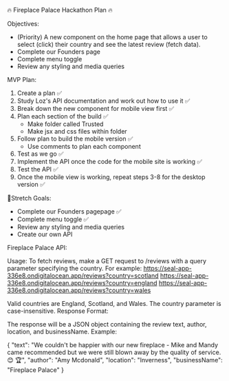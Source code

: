 🔥 Fireplace Palace Hackathon Plan 🔥

Objectives:

- (Priority) A new component on the home page that allows a user to select (click) their country and see the latest review (fetch data).
- Complete our Founders page
- Complete menu toggle
- Review any styling and media queries

MVP Plan:

1. Create a plan ✅
2. Study Loz's API documentation and work out how to use it ✅
3. Break down the new component for mobile view first ✅
4. Plan each section of the build ✅
   - Make folder called Trusted
   - Make jsx and css files within folder
5. Follow plan to build the mobile version ✅
    - Use comments to plan each component
6. Test as we go ✅
7. Implement the API once the code for the mobile site is working ✅
8. Test the API ✅
9. Once the mobile view is working, repeat steps 3-8 for the desktop version ✅

🚀Stretch Goals:

- Complete our Founders pagepage ✅
- Complete menu toggle ✅
- Review any styling and media queries
- Create our own API

Fireplace Palace API:

Usage:
To fetch reviews, make a GET request to /reviews with a query parameter specifying the country. For example:
https://seal-app-336e8.ondigitalocean.app/reviews?country=scotland
https://seal-app-336e8.ondigitalocean.app/reviews?country=england
https://seal-app-336e8.ondigitalocean.app/reviews?country=wales

Valid countries are England, Scotland, and Wales. The country parameter is case-insensitive.
Response Format:

The response will be a JSON object containing the review text, author, location, and businessName. Example:

{
"text": "We couldn't be happier with our new fireplace - Mike and Mandy came recommended but we were still blown away by the quality of service. 😊 🏆",
"author": "Amy Mcdonald",
"location": "Inverness",
"businessName": "Fireplace Palace"
}
